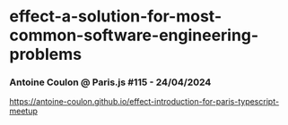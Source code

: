 # effect-a-solution-for-most-common-software-engineering-problems

### Antoine Coulon @ Paris.js #115 - 24/04/2024

https://antoine-coulon.github.io/effect-introduction-for-paris-typescript-meetup
